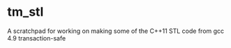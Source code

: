 tm_stl
======

A scratchpad for working on making some of the C++11 STL code from gcc 4.9 transaction-safe
